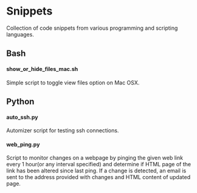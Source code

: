 # Snippets
Collection of code snippets from various programming and scripting languages.

## Bash

#### show_or_hide_files_mac.sh
Simple script to toggle view files option on Mac OSX.


## Python

#### auto_ssh.py
Automizer script for testing ssh connections.

#### web_ping.py
Script to monitor changes on a webpage by pinging the given web link
every 1 hour(or any interval specified) and determine if HTML page of the
link has been altered since last ping. If a change is detected, an email is
sent to the address provided with changes and HTML content of updated
page.
